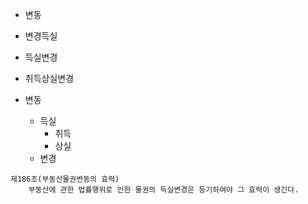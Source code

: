 - 변동
- 변경득실
- 득실변경
- 취득상실변경



- 변동
  - 득실 
    - 취득
    - 상실 
  - 변경

 
```
제186조(부동산물권변동의 효력) 
    부동산에 관한 법률행위로 인한 물권의 득실변경은 등기하여야 그 효력이 생긴다.
